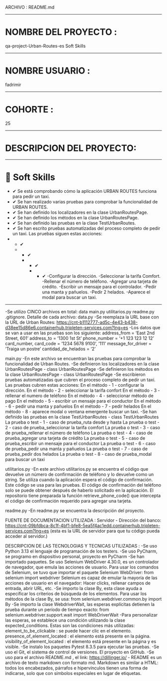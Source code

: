 ARCHIVO :
README.md

---
# NOMBRE DEL PROYECTO :
qa-project-Urban-Routes-es Soft Skills

  
---

# NOMBRE USUARIO :
fadrimir

---
# COHORTE :
25

---
# DESCRIPCION DEL PROYECTO:

---
# 👫 Soft Skills

  -  ✔ Se está comprobando cómo la aplicación URBAN ROUTES funciona para pedir un taxi.
  -  ✔ Se han realizado varias pruebas para comprobar la funcionalidad de URBAN ROUTES.
  -  ✔ Se han definido los localizadores en la clase UrbanRoutesPage.
  -  ✔ Se han definido los métodos en la clase UrbanRoutesPage.
  -  ✔ Se han definido las pruebas en la clase TestUrbanRoutes.
  -  ✔ Se han escrito pruebas automatizadas del proceso completo de pedir un taxi. Las pruebas siguen estas acciones:
  -  -  ✔
     -  -  ✔
        -  -  ✔
           -  -  ✔ 
-Configurar la dirección.
-Seleccionar la tarifa Comfort.
-Rellenar el número de teléfono.
-Agregar una tarjeta de crédito.
-Escribir un mensaje para el controlador.
-Pedir una manta y pañuelos.
-Pedir 2 helados.
-Aparece el modal para buscar un taxi.
---

-Se utilizo CINCO archivos en total:
data
main.py
utilitarios.py
readme.py
.gitignore.
Detalle de cada archivo:
data.py
-Se reemplaza la URL base con la URL de Urban Routes:
https://cnt-b1112777-ad5c-4e43-b438-d38ee15d86e6.containerhub.tripleten-services.com?lng=es
-Los datos que se van a usar en las pruebas son los siguiente:
address_from = ‘East 2nd Street, 601’
address_to = ‘1300 1st St’
phone_number = ‘+1 123 123 12 12’
card_number, card_code = ‘1234 5678 9100’, ‘111’
message_for_driver = ‘Traiga un postre’
cantidad_de_helados = ‘2’

main.py
-En este archivo se encuentran las pruebas para comprobar la funcionalidad de Urban Routes.
-Se definieron los localizadores en la clase UrbanRoutesPage - class UrbanRoutesPage
-Se definieron los métodos en la clase UrbanRoutesPage - class UrbanRoutesPage
-Se escribieron pruebas automatizadas que cubren el proceso completo de pedir un taxi. Las pruebas cubren estas acciones:
En el método - 1 - configurar la dirección.
En el método - 2 - seleccionar la tarifa confort
En el método - 3 - rellenar el numero de teléfono
En el método - 4 - seleccionar método de pago
En el método - 5 - escribir un mensaje para el conductor
En el método - 6 - pedir una manta y pañuelos
En el método - 7 - pedir helados
En el método - 8 - aparece modal o ventana emergente buscar un taxi.
-Se han definido las pruebas en la clase TestUrbanRoutes - class TestUrbanRoutes
La prueba o test - 1 - caso de prueba_ruta desde y hasta
La prueba o test - 2 - caso de prueba_seleccionar la tarifa comfort
La prueba o test - 3 - caso de prueba_rellenar el número de teléfono
La prueba o test - 4 - caso de prueba_agregar una tarjeta de crédito
La prueba o test - 5 - caso de prueba_escribir un mensaje para el conductor
La prueba o test - 6 - caso de prueba_pedir una manta y pañuelos
La prueba o test - 7 - caso de prueba_pedir dos helados
La prueba o test - 8 - caso de prueba_modal para buscar un taxi

utilitarios.py
-En este archivo utilitarios.py se encuentra el código que devuelve un número de confirmación de teléfono y lo devuelve como un string. Se utiliza cuando la aplicación espera el código de confirmación. Este código se usa para las pruebas. El código de confirmación del teléfono solo se puede obtener después de haberlo solicitado en la aplicación. El repositorio tiene preparada la función retrieve_phone_code() que intercepta el código de confirmación requerido para agregar una tarjeta.

readme.py
-En readme.py se encuentra la descripción del proyecto.

FUENTE DE DOCUMENTACION UTILIZADA :
Servidor - Dirección del banco:
https://cnt-09bfdbca-8c1f-4bf1-bfe8-5ea5f4ac1edd.containerhub.tripleten-services.com?lng=es
(esta es la URL de servidor para que tu código pueda acceder al servidor.)

DESCRIPCION DE LAS TECNOLOGIAS Y TECNICAS UTILIZADAS :
-Se uso Python 3.13 el lenguaje de programación de los testers.
-Se uso PyCharm, se programo en dispositivo personal, proyecto en PyCharm
-Se han importado paquetes. Se uso Selenium WebDriver 4.30.0, es un controlador de navegador, que emula las acciones de usuario.
Para usar los comandos de Selenium, se tuvo que importar el paquete Selenium WebDriver:
from selenium import webdriver
Selenium es capaz de emular la mayoría de las acciones de usuario en el navegador:
Hacer clicks, rellenar campos de entrada, abrir URL, etc.
-Se importo la clase By, esta clase ayuda a especificar los criterios de búsqueda de los elementos. Para usar los métodos de la clase By, se usa: from selenium.webdriver.common.by import By
-Se importo la clase WebdriverWait, las esperas explícitas detienen la prueba durante un período de tiempo exacto: from selenium.webdriver.support.wait import WebDriverWait
-Para personalizar las esperas, se establece una condición utilizando la clase expected_conditions. Estas son las condiciones más utilizadas:
element_to_be_clickable : se puede hacer clic en el elemento.
presence_of_element_located : el elemento está presente en la página.
visibility_of_element_located : el elemento está presente en la página y es visible.
-Se instalo los paquetes Pytest 8.3.5 para ejecutar las pruebas.
-Se uso el Git, el sistema de control de versiones. El proyecto en GitHub.
-Se uso para el archivo README.md , el link: https://dillinger.io/ - README es un archivo de texto markdown con formato md. Markdown es similar a HTML: todos los encabezados, párrafos e hipervínculos tienen una forma de indicarse, solo que con símbolos especiales en lugar de etiquetas.
